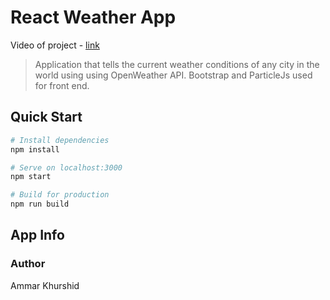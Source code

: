 # React Weather App

Video of project - [link](https://drive.google.com/file/d/1ZAgQBQXrOExxgiXFYcIU36yv0VmOWRsR/view?usp=sharing)

> Application that tells the current weather conditions of any city in the world using using OpenWeather API. Bootstrap and ParticleJs used for front end.


## Quick Start

```bash
# Install dependencies
npm install

# Serve on localhost:3000
npm start

# Build for production
npm run build
```

## App Info

### Author

Ammar Khurshid

